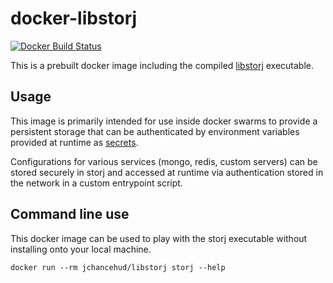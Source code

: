 # docker-libstorj

[![Docker Build Status](https://img.shields.io/docker/build/jchancehud/libstorj.svg)](https://hub.docker.com/r/jchancehud/libstorj/)

This is a prebuilt docker image including the compiled [libstorj](https://github.com/Storj/libstorj) executable.

## Usage

This image is primarily intended for use inside docker swarms to provide a persistent storage that can be authenticated by environment variables provided at runtime as [secrets](https://docs.docker.com/engine/swarm/secrets/).

Configurations for various services (mongo, redis, custom servers) can be stored securely in storj and accessed at runtime via authentication stored in the network in a custom entrypoint script.

## Command line use

This docker image can be used to play with the storj executable without installing onto your local machine.

```
docker run --rm jchancehud/libstorj storj --help
```
